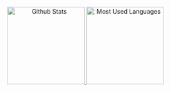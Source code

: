 <p align="center">
  <a href="https://github.com/xtutran">
    <img alt="Github Stats" height="180em" src="https://github-readme-stats.vercel.app/api?username=xtutran&show_icons=true&include_all_commits=true&count_private=true&cache_seconds=86400&theme=gotham" />
    <img alt="Most Used Languages" height="180em" src="https://github-readme-stats.vercel.app/api/top-langs/?username=xtutran&cache_seconds=86400&layout=compact&theme=gotham&langs_count=8&count_private=true" />
  </a>
</p>

<!--
**xtutran/xtutran** is a ✨ _special_ ✨ repository because its `README.md` (this file) appears on your GitHub profile.

Here are some ideas to get you started:

- 🔭 I’m currently working on ...
- 🌱 I’m currently learning ...
- 👯 I’m looking to collaborate on ...
- 🤔 I’m looking for help with ...
- 💬 Ask me about ...
- 📫 How to reach me: ...
- 😄 Pronouns: ...
- ⚡ Fun fact: ...
-->
